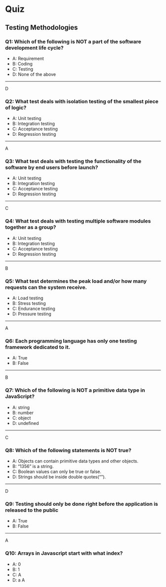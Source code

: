 # Quiz

## Testing Methodologies

### Q1: Which of the following is NOT a part of the software development life cycle?
- A: Requirement
- B: Coding
- C: Testing
- D: None of the above
---
D

### Q2: What test deals with isolation testing of the smallest piece of logic?
- A: Unit testing
- B: Integration testing
- C: Acceptance testing
- D: Regression testing
---
A

### Q3: What test deals with testing the functionality of the software by end users before launch?
- A: Unit testing
- B: Integration testing
- C: Acceptance testing
- D: Regression testing
---
C
### Q4: What test deals with testing multiple software modules together as a group?
- A: Unit testing
- B: Integration testing
- C: Acceptance testing
- D: Regression testing
---
B

### Q5: What test determines the peak load and/or how many requests can the system receive.
- A: Load testing
- B: Stress testing
- C: Endurance testing
- D: Pressure testing 
---
A

### Q6: Each programming language has only one testing framework dedicated to it.
- A: True
- B: False
---
B

### Q7: Which of the following is NOT a primitive data type in JavaScript?
- A: string
- B: number
- C: object
- D: undefined 
---
C

### Q8: Which of the following statements is NOT true?
- A: Objects can contain primitive data types and other objects.
- B: “1356” is a string.
- C: Boolean values can only be true or false.
- D: Strings should be inside double quotes(“”).
---
D

### Q9: Testing should only be done right before the application is released to the public
- A: True
- B: False
---
A

### Q10: Arrays in Javascript start with what index?
- A: 0
- B: 1
- C: A
- D: a
A

